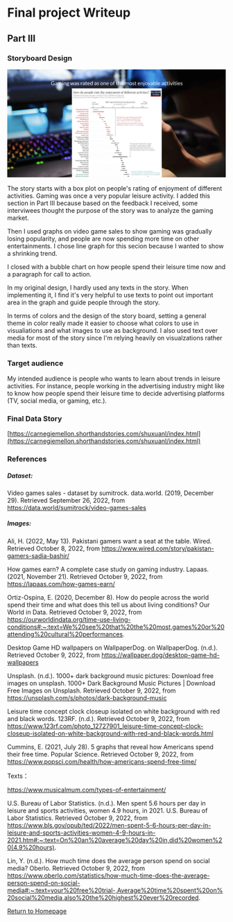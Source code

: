 # Final project Writeup

## Part III

### Storyboard Design

<img src="final_project_1.png" width="1000">

The story starts with a box plot on people's rating of enjoyment of different activities. Gaming was once a very popular leisure activity. I added this section in Part III because based on the feedback I received, some interviwees thought the purpose of the story was to analyze the gaming market. 

Then I used graphs on video game sales to show gaming was gradually losing popularity, and people are now spending more time on other entertainments. I chose line graph for this secion because I wanted to show a shrinking trend. 

I closed with a bubble chart on how people spend their leisure time now and a paragraph for call to action. 

In my original design, I hardly used any texts in the story. When implementing it, I find it's very helpful to use texts to point out important area in the graph and guide people through the story.

In terms of colors and the design of the story board, setting a general theme in color really made it easier to choose what colors to use in visualiations and what images to use as background. I also used text over media for most of the story since I'm relying heavily on visualzations rather than texts.

### Target audience
My intended audience is people who wants to learn about trends in leisure activities. For instance, people working in the advertising industry might like to know how people spend their leisure time to decide advertising platforms (TV, social media, or gaming, etc.).

### Final Data Story
[https://carnegiemellon.shorthandstories.com/shuxuanl/index.html](https://carnegiemellon.shorthandstories.com/shuxuanl/index.html)

### References

##### Dataset:

Video games sales - dataset by sumitrock. data.world. (2019, December 29). Retrieved September 26, 2022, from https://data.world/sumitrock/video-games-sales 

##### Images:

Ali, H. (2022, May 13). Pakistani gamers want a seat at the table. Wired. Retrieved October 8, 2022, from https://www.wired.com/story/pakistan-gamers-sadia-bashir/

How games earn? A complete case study on gaming industry. Lapaas. (2021, November 21). Retrieved October 9, 2022, from https://lapaas.com/how-games-earn/

Ortiz-Ospina, E. (2020, December 8). How do people across the world spend their time and what does this tell us about living conditions? Our World in Data. Retrieved October 9, 2022, from https://ourworldindata.org/time-use-living-conditions#:~:text=We%20see%20that%20the%20most,games%20or%20attending%20cultural%20performances.

Desktop Game HD wallpapers on WallpaperDog. on WallpaperDog. (n.d.). Retrieved October 9, 2022, from https://wallpaper.dog/desktop-game-hd-wallpapers

Unsplash. (n.d.). 1000+ dark background music pictures: Download free images on unsplash. 1000+ Dark Background Music Pictures | Download Free Images on Unsplash. Retrieved October 9, 2022, from https://unsplash.com/s/photos/dark-background-music

Leisure time concept clock closeup isolated on white background with red and black words. 123RF. (n.d.). Retrieved October 9, 2022, from https://www.123rf.com/photo_12727901_leisure-time-concept-clock-closeup-isolated-on-white-background-with-red-and-black-words.html

Cummins, E. (2021, July 28). 5 graphs that reveal how Americans spend their free time. Popular Science. Retrieved October 9, 2022, from https://www.popsci.com/health/how-americans-spend-free-time/

Texts：

https://www.musicalmum.com/types-of-entertainment/

U.S. Bureau of Labor Statistics. (n.d.). Men spent 5.6 hours per day in leisure and sports activities, women 4.9 hours, in 2021. U.S. Bureau of Labor Statistics. Retrieved October 9, 2022, from https://www.bls.gov/opub/ted/2022/men-spent-5-6-hours-per-day-in-leisure-and-sports-activities-women-4-9-hours-in-2021.htm#:~:text=On%20an%20average%20day%20in,did%20women%20(4.9%20hours).

Lin, Y. (n.d.). How much time does the average person spend on social media? Oberlo. Retrieved October 9, 2022, from https://www.oberlo.com/statistics/how-much-time-does-the-average-person-spend-on-social-media#:~:text=your%20free%20trial-,Average%20time%20spent%20on%20social%20media,also%20the%20highest%20ever%20recorded.

[Return to Homepage](/README.md)
